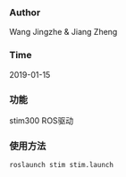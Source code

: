 ### Author
Wang Jingzhe & Jiang Zheng
### Time
2019-01-15
### 功能
stim300 ROS驱动
### 使用方法
```
roslaunch stim stim.launch
```

